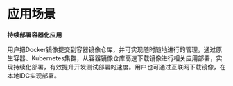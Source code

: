 # 应用场景


**持续部署容器化应用**

用户把Docker镜像提交到容器镜像仓库，并可实现随时随地进行的管理。通过原生容器、Kubernetes集群，从容器镜像仓库高速下载镜像进行相关应用部署，实现持续化部署，有效提升开发测试部署的速度。用户也可通过互联网下载镜像，在本地IDC实现部署。